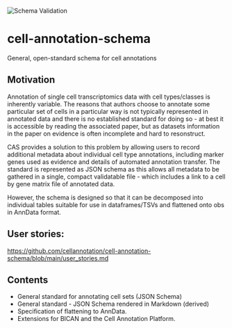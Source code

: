 ![Schema Validation](https://github.com/cellannotation/cell-annotation-schema/actions/workflows/schema_validator.yaml/badge.svg?branch=main)
# cell-annotation-schema

General, open-standard schema for cell annotations

## Motivation

Annotation of single cell transcriptomics data with cell types/classes is inherently variable. The reasons that authors choose to annotate some particular set of cells in a particular way is not typically represented in annotated data and there is no established standard for doing so - at best it is accessible by reading the associated paper, but as datasets information in the paper on evidence is often incomplete and hard to resonstruct.  

CAS provides a solution to this problem by allowing users to record additional metadata about individual cell type annotations, including marker genes used as evidence and details of automated annotation transfer.  The standard is represented as JSON schema as this allows all metadata to be gathered in a single, compact validatable file - which includes a link to a cell by gene matrix file of annotated data. 

However, the schema is designed so that it can be decomposed into individual tables suitable for use in dataframes/TSVs and flattened onto obs in AnnData format.

## User stories: 

https://github.com/cellannotation/cell-annotation-schema/blob/main/user_stories.md

## Contents
- General standard for annotating cell sets (JSON Schema)
- General standard - JSON Schema rendered in Markdown (derived)
- Specification of flattening to AnnData.
- Extensions for BICAN and the Cell Annotation Platform.

